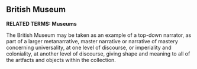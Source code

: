 ## British Museum

**RELATED TERMS: Museums**

The British Museum may be taken as an example of a top-down narrator, as part of a larger metanarrative, master narrative or narrative of mastery concerning universality, at one level of discourse, or imperiality and coloniality, at another level of discourse, giving shape and meaning to all of the artfacts and objects within the collection.
